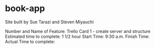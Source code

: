 # book-app

Site built by Sue Tarazi and Steven Miyauchi

Number and Name of Feature: Trello Card 1 - create server and structure
Estimated time to complete: 1 1/2 hour
Start Time: 9:30 a.m.
Finish Time:
Actual Time to complete: 